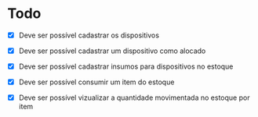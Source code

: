 # Todo

 - [x] Deve ser possível cadastrar os dispositivos
 - [x] Deve ser possível cadastrar um dispositivo como alocado
 - [x] Deve ser possível cadastrar insumos para dispositivos no estoque
 - [x] Deve ser possível consumir um item do estoque
 - [x] Deve ser possível vizualizar a quantidade movimentada no estoque por item

